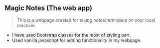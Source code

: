 ## Magic Notes (The web app)

> This is a webpage created for taking notes/reminders on your local machine.

- I have used Bootstrap classes for the most of styling part.
- Used vanilla javascript for adding functionality in my webpage.
